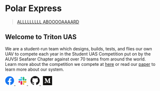 # Polar Express

> [ALLLLLLLLL ABOOOOAAAARD](https://youtu.be/xmaorV-xnP8?t=100)

## Welcome to Triton UAS

We are a student-run team which designs, builds, tests, and flies our own UAV
to compete each year in the Student UAS Competition put on by the AUVSI Seafarer
Chapter against over 70 teams from around the world. Learn more about the
competition we compete at [here](https://www.auvsi-suas.org/) or read our
[paper](https://drive.google.com/file/d/1cgyRTfE9XvklT2BLfCecGUKEN_FgAULO/view)
to learn more about our system.

<a title="Facebook" href="https://facebook.com/tritonuas">
  <img width="30" alt="Facebook Logo" src="./assets/facebook.png">
</a>&nbsp
<a title="Slack" href="https://join.slack.com/t/ucsdauvsi/shared_invite/zt-egz7acpu-KM1Ui3sdac54L34SPzTjVg">
  <img width="30" alt="Slack Logo" src="./assets/slack.png">
</a>&nbsp
<a title="Github" href="https://github.com/tritonuas">
  <img width="30" alt="Github Logo" src="./assets/github.png">
</a>&nbsp
<a title="Medium" href="https://medium.com/tuas">
  <img width="30" alt="Medium Logo" src="./assets/medium.png">
</a>
